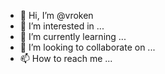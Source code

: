 - 👋 Hi, I’m @vroken
- 👀 I’m interested in ...
- 🌱 I’m currently learning ...
- 💞️ I’m looking to collaborate on ...
- 📫 How to reach me ...

<!---
vroken/vroken is a ✨ special ✨ repository because its `README.md` (this file) appears on your GitHub profile.
You can click the Preview link to take a look at your changes.
--->
